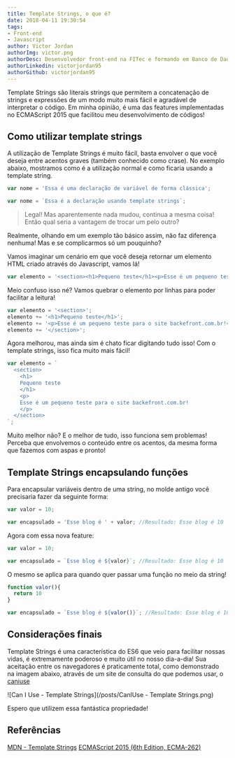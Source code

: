 ```yaml
---
title: Template Strings, o que é?
date: 2018-04-11 19:30:54
tags:
- Front-end
- Javascript
author: Victor Jordan
authorImg: victor.png
authorDesc: Desenvolvedor front-end na FITec e formando em Banco de Dados pela Fatec, apaixonado por usabilidade, performance e UX!
authorLinkedin: victorjordan95
authorGithub: victorjordan95
---
```


Template Strings são literais strings que permitem a concatenação de strings e expressões de um modo muito mais fácil e agradável de interpretar o código. Em minha opinião, é uma das features implementadas no ECMAScript 2015 que facilitou meu desenvolvimento de códigos!

## Como utilizar template strings

A utilização de Template Strings é muito fácil, basta envolver o que você deseja entre acentos graves (também conhecido como crase).
No exemplo abaixo, mostramos como é a utilização normal e como ficaria usando a template string.

<!-- more -->

```javascript
var nome = 'Essa é uma declaração de variável de forma clássica';
```

```javascript
var nome = `Essa é a declaração usando template strings`;
```

> Legal! Mas aparentemente nada mudou, continua a mesma coisa! Então qual seria a vantagem de trocar um pelo outro?

Realmente, olhando em um exemplo tão básico assim, não faz diferença nenhuma! Mas e se complicarmos só um pouquinho?

Vamos imaginar um cenário em que você deseja retornar um elemento HTML criado através do Javascript, vamos lá!

```javascript
var elemento = '<section><h1>Pequeno teste</h1><p>Esse é um pequeno teste para o site backefront.com.br!</p></section>';
```

Meio confuso isso né? Vamos quebrar o elemento por linhas para poder facilitar a leitura!

```javascript
var elemento = '<section>';
elemento += '<h1>Pequeno teste</h1>';
elemento += '<p>Esse é um pequeno teste para o site backefront.com.br!</p>';
elemento += '</section>';
```
Agora melhorou, mas ainda sim é chato ficar digitando tudo isso! Com o template strings, isso fica muito mais fácil!

```javascript
var elemento = `
  <section>
    <h1>
	Pequeno teste
    </h1>
    <p>
	Esse é um pequeno teste para o site backefront.com.br!
    </p>
  </section>
`;
```

Muito melhor não? E o melhor de tudo, isso funciona sem problemas! Perceba que envolvemos o conteúdo entre os acentos, da mesma forma que fazemos com aspas e pronto!

## Template Strings encapsulando funções

Para encapsular variáveis dentro de uma string, no molde antigo você precisaria fazer da seguinte forma:

```javascript
var valor = 10;

var encapsulado = 'Esse blog é ' + valor; //Resultado: Esse blog é 10
```

Agora com essa nova feature:

```javascript
var valor = 10;

var encapsulado = `Esse blog é ${valor}`; //Resultado: Esse blog é 10
```

O mesmo se aplica para quando quer passar uma função no meio da string!


```javascript
function valor(){
  return 10
}

var encapsulado = `Esse blog é ${valor()}`; //Resultado: Esse blog é 10
```

## Considerações finais

Template Strings é uma característica do ES6 que veio para facilitar nossas vidas, é extremamente poderoso e muito útil no nosso dia-a-dia! Sua aceitação entre os navegadores é praticamente total, como demonstrado na imagem abaixo, através de um site de consulta do que podemos usar, o [caniuse](https://caniuse.com) 

![Can I Use - Template Strings](/posts/CanIUse - Template Strings.png)

Espero que utilizem essa fantástica propriedade!

## Referências

[MDN - Template Strings](https://developer.mozilla.org/pt-BR/docs/Web/JavaScript/Reference/template_strings)
[ECMAScript 2015 (6th Edition, ECMA-262)](https://developer.mozilla.org/pt-BR/docs/Web/JavaScript/Reference/template_strings)